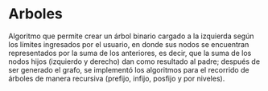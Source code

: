 # Arboles

Algoritmo que permite crear un árbol binario cargado a la izquierda según los límites ingresados por el usuario, en donde sus nodos se encuentran representados por la suma de los anteriores, es decir, que la suma de los nodos hijos (izquierdo y derecho) dan como resultado al padre; después de ser generado el grafo, se implementó los algoritmos para el recorrido de árboles de manera recursiva (prefijo, infijo, posfijo y por niveles).